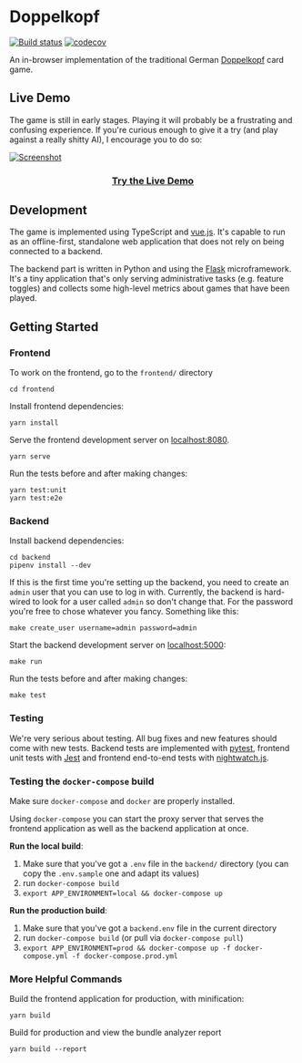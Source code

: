 # Doppelkopf
[![Build status](https://circleci.com/gh/hamvocke/doppelkopf.svg?style=svg)](https://circleci.com/gh/hamvocke/doppelkopf)
[![codecov](https://codecov.io/gh/hamvocke/doppelkopf/branch/master/graph/badge.svg?token=00G78SO5HF)](https://codecov.io/gh/hamvocke/doppelkopf)

An in-browser implementation of the traditional German [Doppelkopf](https://en.wikipedia.org/wiki/Doppelkopf) card game.

## Live Demo
The game is still in early stages. Playing it will probably be a frustrating and confusing experience. If you're curious enough to give it a try (and play against a really shitty AI), I encourage you to do so:

[![Screenshot](https://i.imgur.com/qQPyE3I.png)](https://doppelkopf.ham.codes/)

<h3 align="center"><a href="https://doppelkopf.ham.codes/">Try the Live Demo</a></h3>

## Development
The game is implemented using TypeScript and [vue.js](https://vuejs.org/). It's capable to run as an offline-first, standalone web application that does not rely on being connected to a backend.

The backend part is written in Python and using the [Flask](http://flask.pocoo.org/) microframework. It's a tiny application that's only serving administrative tasks (e.g. feature toggles) and collects some high-level metrics about games that have been played.

## Getting Started

### Frontend
To work on the frontend, go to the `frontend/` directory

    cd frontend

Install frontend dependencies:

    yarn install

Serve the frontend development server on [localhost:8080](http://localhost:8080).

    yarn serve

Run the tests before and after making changes:

    yarn test:unit
    yarn test:e2e


### Backend
Install backend dependencies:

    cd backend
    pipenv install --dev

If this is the first time you're setting up the backend, you need to create an `admin` user that you can use to log in with. Currently, the backend is hard-wired to look for a user called `admin` so don't change that. For the password you're free to chose whatever you fancy. Something like this:

    make create_user username=admin password=admin

Start the backend development server on [localhost:5000](http://localhost:5000):

    make run

Run the tests before and after making changes:

    make test


### Testing
We're very serious about testing. All bug fixes and new features should come with new tests. Backend tests are implemented with [pytest](https://docs.pytest.org/), frontend unit tests with [Jest](https://jestjs.io/) and frontend end-to-end tests with [nightwatch.js](https://nightwatchjs.org/).


### Testing the `docker-compose` build
Make sure `docker-compose` and `docker` are properly installed.

Using `docker-compose` you can start the proxy server that serves the frontend application as well as the backend application at once.

**Run the local build**:

1. Make sure that you've got a `.env` file in the `backend/` directory (you can copy the `.env.sample` one and adapt its values)
2. run `docker-compose build`
3. `export APP_ENVIRONMENT=local && docker-compose up`

**Run the production build**:

1. Make sure that you've got a `backend.env` file in the current directory
2. run `docker-compose build` (or pull via `docker-compose pull`)
3. `export APP_ENVIRONMENT=prod && docker-compose up -f docker-compose.yml -f docker-compose.prod.yml`

### More Helpful Commands

Build the frontend application for production, with minification:

    yarn build

Build for production and view the bundle analyzer report

    yarn build --report

